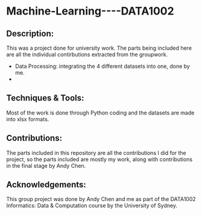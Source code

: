 # Machine-Learning----DATA1002

## Description:

This was a project done for university work. The parts being included here are all the individual contirbutions extracted from the groupwork.
- Data Processing: integrating the 4 different datasets into one, done by me.
- 

## Techniques & Tools:

Most of the work is done through Python coding and the datasets are made into xlsx formats.

## Contributions: 

The parts included in this repository are all the contributions I did for the project, so the parts included are mostly my work, along with contributions in the final stage by Andy Chen. 

## Acknowledgements:

This group project was done by Andy Chen and me as part of the DATA1002 Informatics: Data & Computation course by the University of Sydney. 
